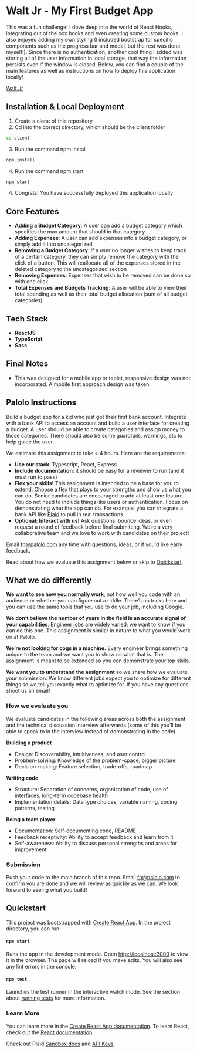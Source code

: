 # Walt Jr - My First Budget App

This was a fun challenge! I dove deep into the world of React Hooks, integrating out of the box hooks and even creating some custom hooks. I also enjoyed adding my own styling (I included bootstrap for specific components such as the progress bar and modal, but the rest was done myself!). Since there is no authentication, another cool thing I added was storing all of the user information in local storage, that way the information persists even if the window is closed. Below, you can find a couple of the main features as well as instructions on how to deploy this application locally!

[Walt Jr](https://walt-jr-336l2.ondigitalocean.app/)

## Installation & Local Deployment

1) Create a clone of this repository
2) Cd into the correct directory, which should be the client folder

```bash
cd client
```

3) Run the command npm install

```bash
npm install
```

4) Run the command npm start

```bash
npm start
```

4) Congrats! You have successfully deployed this application locally

## Core Features

* **Adding a Budget Category**: A user can add a budget category which specifies the max amount that should in that category
* **Adding Expenses**: A user can add expenses into a budget category, or simply add it into uncategorized 
* **Removing a Budget Category**: If a user no longer wishes to keep track of a certain category, they can simply remove the category with the click of a button. This will reallocate all of the expenses stored in the deleted category to the uncategorized section
* **Removing Expenses**: Expenses that wish to be removed can be done so with one click
* **Total Expenses and Budgets Tracking**: A user will be able to view their total spending as well as their total budget allocation (sum of all budget categories)

## Tech Stack

* **ReactJS**
* **TypeScript**
* **Sass**

## Final Notes

* This was designed for a mobile app or tablet, responsive design was not incorporated. A mobile first approach design was taken.


## Palolo Instructions

Build a budget app for a kid who just got their first bank account. Integrate with a bank API to access an account and build a user interface for creating a budget. A user should be able to create categories and assign money to those categories. There should also be some guardrails, warnings, etc to help guide the user. 

We estimate this assignment to take < 4 hours. Here are the requirements: 

* **Use our stack**: Typescript, React, Express 
* **Include documentation**; it should be easy for a reviewer to run (and it must run to pass) 
* **Flex your skills!** This assignment is intended to be a base for you to extend. Choose a flex that plays to your strengths and show us what you can do. Senior candidates are encouraged to add at least one feature. You do not need to include things like users or authentication. Focus on demonstrating what the app can do. For example, you can integrate a bank API like [Plaid](https://plaid.com/docs/sandbox/) to pull in real transactions. 
* **Optional: Interact with us!** Ask questions, bounce ideas, or even request a round of feedback before final submitting. We’re a very collaborative team and we love to work with candidates on their project! 

Email fn@palolo.com any time with questions, ideas, or if you'd like early feedback. 

Read about how we evaluate this assignment below or skip to [Quickstart](#quickstart).

## What we do differently  

**We want to see how you normally work**, not how well you code with an audience or whether you can figure out a riddle. There’s no tricks here and you can use the same tools that you use to do your job, including Google. 

**We don’t believe the number of years in the field is an accurate signal of your capabilities**. Engineer jobs are widely varied; we want to know if you can do this one. This assignment is similar in nature to what you would work on at Palolo. 

**We’re not looking for cogs in a machine.** Every engineer brings something unique to the team and we want you to show us what that is. The assignment is meant to be extended so you can demonstrate your top skills. 

**We want you to understand the assignment** so we share how we evaluate your submission. We know different jobs expect you to optimize for different things so we tell you exactly what to optimize for. If you have any questions shoot us an email! 

### How we evaluate you 

We evaluate candidates in the following areas across both the assignment and the technical discussion interview afterwards (some of this you’ll be able to speak to in the interview instead of demonstrating in the code). 

**Building a product**
* Design: Discoverability, intuitiveness, and user control
* Problem-solving: Knowledge of the problem-space, bigger picture
* Decision-making: Feature selection, trade-offs, roadmap

**Writing code**
* Structure: Separation of concerns, organization of code, use of interfaces, long-term codebase health
* Implementation details: Data type choices, variable naming, coding patterns, testing 

**Being a team player**
* Documentation: Self-documenting code, README 
* Feedback receptivity: Ability to accept feedback and learn from it
* Self-awareness: Ability to discuss personal strengths and areas for improvement 

### Submission 

Push your code to the main branch of this repo. Email fn@palolo.com to confirm you are done and we will review as quickly as we can. We look forward to seeing what you build!

## Quickstart 

This project was bootstrapped with [Create React App](https://github.com/facebook/create-react-app). In the project directory, you can run:

#### `npm start`

Runs the app in the development mode. Open [http://localhost:3000](http://localhost:3000) to view it in the browser. The page will reload if you make edits. You will also see any lint errors in the console.

#### `npm test`

Launches the test runner in the interactive watch mode. See the section about [running tests](https://facebook.github.io/create-react-app/docs/running-tests) for more information.

### Learn More

You can learn more in the [Create React App documentation](https://facebook.github.io/create-react-app/docs/getting-started). To learn React, check out the [React documentation](https://reactjs.org/).

Check out Plaid [Sandbox docs](https://plaid.com/docs/sandbox/) and [API Keys](https://dashboard.plaid.com/account/keys).